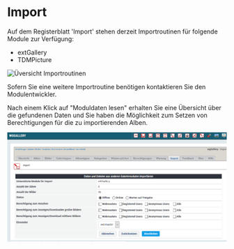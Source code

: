 # Import

Auf dem Registerblatt 'Import' stehen derzeit Importroutinen für folgende Module zur Verfügung:

* extGallery
* TDMPicture

![&#xDC;versicht Importroutinen](../../.gitbook/assets/import1_de.png)

Sofern Sie eine weitere Importroutine benötigen kontaktieren Sie den Modulentwickler.

Nach einem Klick auf "Moduldaten lesen" erhalten Sie eine Übersicht über die gefundenen Daten und Sie haben die Möglichkeit zum Setzen von Berechtigungen für die zu importierenden Alben.

![Details f&#xFC;rImport](../../.gitbook/assets/import2_de.png)

